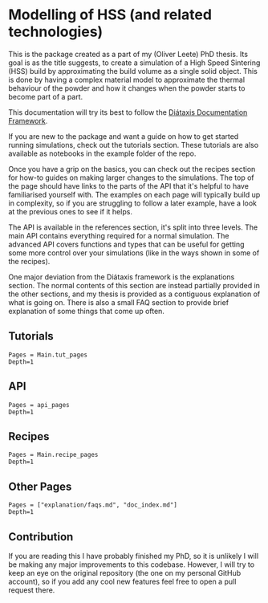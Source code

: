 # Modelling of HSS (and related technologies)

This is the package created as a part of my (Oliver Leete) PhD thesis. Its goal
is as the title suggests, to create a simulation of a High Speed Sintering (HSS)
build by approximating the build volume as a single solid object. This is done
by having a complex material model to approximate the thermal behaviour of the
powder and how it changes when the powder starts to become part of a part.

This documentation will try its best to follow the [Diátaxis Documentation
Framework](https://diataxis.fr/).

If you are new to the package and want a guide on how to get started running
simulations, check out the tutorials section. These tutorials are also available
as notebooks in the example folder of the repo.

Once you have a grip on the basics, you can check out the recipes section for
how-to guides on making larger changes to the simulations. The top of the page
should have links to the parts of the API that it's helpful to have familiarised
yourself with. The examples on each page will typically build up in complexity,
so if you are struggling to follow a later example, have a look at the previous
ones to see if it helps.

The API is available in the references section, it's split into three levels.
The main API contains everything required for a normal simulation. The advanced
API covers functions and types that can be useful for getting some more control
over your simulations (like in the ways shown in some of the recipes).

One major deviation from the Diátaxis framework is the explanations section.
The normal contents of this section are instead partially provided in the other
sections, and my thesis is provided as a contiguous explanation of what is going
on. There is also a small FAQ section to provide brief explanation of some
things that come up often.

## Tutorials

```@contents
Pages = Main.tut_pages
Depth=1
```

## API

```@contents
Pages = api_pages
Depth=1
```

## Recipes

```@contents
Pages = Main.recipe_pages
Depth=1
```

## Other Pages

```@contents
Pages = ["explanation/faqs.md", "doc_index.md"]
Depth=1
```

## Contribution

If you are reading this I have probably finished my PhD, so it is unlikely I
will be making any major improvements to this codebase. However, I will try to
keep an eye on the original repository (the one on my personal GitHub account),
so if you add any cool new features feel free to open a pull request there.
